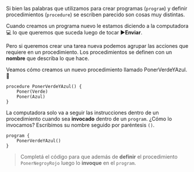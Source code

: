 Si bien las palabras que utilizamos para crear programas (`program`) y definir procedimientos (`procedure`) se escriben parecido son cosas muy distintas.

Cuando creamos un programa nuevo le estamos diciendo a la computadora:computer: lo que queremos que suceda luego de tocar :arrow_forward:**Enviar**.

Pero si queremos crear una tarea nueva podemos agrupar las acciones que requiere en un procedimiento. Los procedimientos se definen con un **nombre** que describa lo que hace.

Veamos cómo creamos un nuevo procedimiento llamado PonerVerdeYAzul. :eyes:

``` gobstones
procedure PonerVerdeYAzul() {
	Poner(Verde)
	Poner(Azul)
}
```

La computadora solo va a seguir las instrucciones dentro de un procedimiento cuando sea **invocado** dentro de un `program`. ¿Cómo lo invocamos? Escribimos su nombre seguido por paréntesis `()`.

``` gobstones
program {
	PonerVerdeYAzul()
}
```

> Completá el código para que además de **definir** el procedimiento `PonerNegroyRojo` luego lo **invoque** en el `program`.
